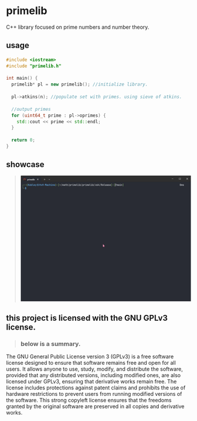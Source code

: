 # primelib
 C++ library focused on prime numbers and number theory.

## usage

```cpp
#include <iostream>
#include "primelib.h"

int main() {
  primelib* pl = new primelib(); //initialize library.
  
  pl->atkins(n); //populate set with primes. using sieve of atkins.

  //output primes
  for (uint64_t prime : pl->oprimes) {
    std::cout << prime << std::endl;
  }

  return 0;
}
```

## showcase
> ![bruns_constant](https://github.com/Kobley/primelib/blob/main/media/b2.gif)


## this project is licensed with the GNU GPLv3 license.
> ### below is a summary.

The GNU General Public License version 3 (GPLv3) is a free software license designed to ensure that software remains free and open for all users. It allows anyone to use, study, modify, and distribute the software, provided that any distributed versions, including modified ones, are also licensed under GPLv3, ensuring that derivative works remain free. The license includes protections against patent claims and prohibits the use of hardware restrictions to prevent users from running modified versions of the software. This strong copyleft license ensures that the freedoms granted by the original software are preserved in all copies and derivative works.
